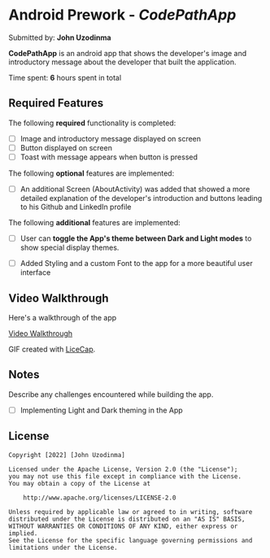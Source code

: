 # Android Prework - *CodePathApp*

Submitted by: **John Uzodinma**

**CodePathApp** is an android app that shows the developer's image and introductory message about the developer that built the application.

Time spent: **6** hours spent in total

## Required Features

The following **required** functionality is completed:

* [ ] Image and introductory message displayed on screen
* [ ] Button displayed on screen
* [ ] Toast with message appears when button is pressed 

The following **optional** features are implemented:
* [ ] An additional Screen (AboutActivity) was added that showed a more detailed explanation of the developer's introduction and buttons leading to his Github and LinkedIn profile

The following **additional** features are implemented:

* [ ] User can **toggle the App's theme between Dark and Light modes** to show special display themes.
* [ ] Added Styling and a custom Font to the app for a more beautiful user interface


## Video Walkthrough

Here's a walkthrough of the app

[Video Walkthrough](https://github.com/princejohnnie/CodePathApp/blob/master/CodePathApp%20Video%20Walkthrough.gif)

GIF created with [LiceCap](http://www.cockos.com/licecap/).

## Notes

Describe any challenges encountered while building the app.

* [ ] Implementing Light and Dark theming in the App

## License

    Copyright [2022] [John Uzodinma]

    Licensed under the Apache License, Version 2.0 (the "License");
    you may not use this file except in compliance with the License.
    You may obtain a copy of the License at

        http://www.apache.org/licenses/LICENSE-2.0

    Unless required by applicable law or agreed to in writing, software
    distributed under the License is distributed on an "AS IS" BASIS,
    WITHOUT WARRANTIES OR CONDITIONS OF ANY KIND, either express or implied.
    See the License for the specific language governing permissions and
    limitations under the License.
